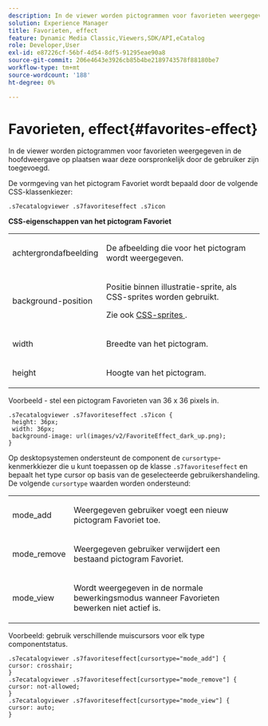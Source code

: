 ```yaml
---
description: In de viewer worden pictogrammen voor favorieten weergegeven in de hoofdweergave op plaatsen waar deze oorspronkelijk door de gebruiker zijn toegevoegd.
solution: Experience Manager
title: Favorieten, effect
feature: Dynamic Media Classic,Viewers,SDK/API,eCatalog
role: Developer,User
exl-id: e87226cf-56bf-4d54-8df5-91295eae90a8
source-git-commit: 206e4643e3926cb85b4be2189743578f88180be7
workflow-type: tm+mt
source-wordcount: '188'
ht-degree: 0%

---
```


# Favorieten, effect{#favorites-effect}

In de viewer worden pictogrammen voor favorieten weergegeven in de hoofdweergave op plaatsen waar deze oorspronkelijk door de gebruiker zijn toegevoegd.

<!--<a id="section_061E550C1C1D4DB2BD663A898895B38C"></a>-->

De vormgeving van het pictogram Favoriet wordt bepaald door de volgende CSS-klassenkiezer:

```
.s7ecatalogviewer .s7favoriteseffect .s7icon
```

**CSS-eigenschappen van het pictogram Favoriet**

<table id="table_C48C56E696304C9BAFEE71BA9EA9A174"> 
 <tbody> 
  <tr> 
   <td colname="col1"> <p> <span class="codeph"> achtergrondafbeelding  </span> </p> </td> 
   <td colname="col2"> <p> De afbeelding die voor het pictogram wordt weergegeven. </p> </td> 
  </tr> 
  <tr> 
   <td colname="col1"> <p> <span class="codeph"> background-position  </span> </p> </td> 
   <td colname="col2"> <p> Positie binnen illustratie-sprite, als CSS-sprites worden gebruikt. </p> <p>Zie ook <a href="../../../c-html5-s7-aem-asset-viewers/c-html5-20-ecatalog-viewer-about/c-html5-20-ecatalog-viewer-customizingviewer/c-html5-20-ecatalog-viewer-customizingviewer.md#section-9d570f95eb2443aca74c1b02f6e89aff" format="dita" scope="local"> CSS-sprites </a>. </p> </td> 
  </tr> 
  <tr> 
   <td colname="col1"> <p> <span class="codeph"> width </span> </p> </td> 
   <td colname="col2"> <p>Breedte van het pictogram. </p> </td> 
  </tr> 
  <tr> 
   <td colname="col1"> <p> <span class="codeph"> height  </span> </p> </td> 
   <td colname="col2"> <p>Hoogte van het pictogram. </p> </td> 
  </tr> 
 </tbody> 
</table>

Voorbeeld - stel een pictogram Favorieten van 36 x 36 pixels in.

```
.s7ecatalogviewer .s7favoriteseffect .s7icon { 
 height: 36px; 
 width: 36px;  
 background-image: url(images/v2/FavoriteEffect_dark_up.png); 
}
```

Op desktopsystemen ondersteunt de component de `cursortype`-kenmerkkiezer die u kunt toepassen op de klasse `.s7favoriteseffect` en bepaalt het type cursor op basis van de geselecteerde gebruikershandeling. De volgende `cursortype` waarden worden ondersteund:

<table id="table_71F8F333909247E4ACFEBDE3A1370EAB"> 
 <tbody> 
  <tr> 
   <td colname="col1"> <p> <span class="codeph"> mode_add  </span> </p> </td> 
   <td colname="col2"> <p>Weergegeven gebruiker voegt een nieuw pictogram Favoriet toe. </p> </td> 
  </tr> 
  <tr> 
   <td colname="col1"> <p> <span class="codeph"> mode_remove  </span> </p> </td> 
   <td colname="col2"> <p>Weergegeven gebruiker verwijdert een bestaand pictogram Favoriet. </p> </td> 
  </tr> 
  <tr> 
   <td colname="col1"> <p> <span class="codeph"> mode_view  </span> </p> </td> 
   <td colname="col2"> <p>Wordt weergegeven in de normale bewerkingsmodus wanneer Favorieten bewerken niet actief is. </p> </td> 
  </tr> 
 </tbody> 
</table>

Voorbeeld: gebruik verschillende muiscursors voor elk type componentstatus.

```
.s7ecatalogviewer .s7favoriteseffect[cursortype="mode_add"] { 
cursor: crosshair; 
} 
.s7ecatalogviewer .s7favoriteseffect[cursortype="mode_remove"] { 
cursor: not-allowed; 
} 
.s7ecatalogviewer .s7favoriteseffect[cursortype="mode_view"] { 
cursor: auto; 
}
```
